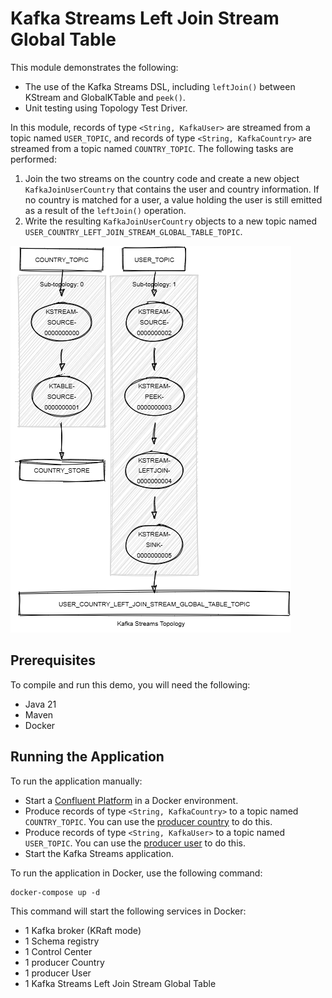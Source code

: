# Kafka Streams Left Join Stream Global Table

This module demonstrates the following:

- The use of the Kafka Streams DSL, including `leftJoin()` between KStream and GlobalKTable and `peek()`.
- Unit testing using Topology Test Driver.

In this module, records of type `<String, KafkaUser>` are streamed from a topic named `USER_TOPIC`, and records of
type `<String, KafkaCountry>` are streamed from a topic named `COUNTRY_TOPIC`.
The following tasks are performed:

1. Join the two streams on the country code and create a new object `KafkaJoinUserCountry` that contains the user
   and country information. If no country is matched for a user, a value holding the user is still emitted as a
   result of the `leftJoin()` operation.
2. Write the resulting `KafkaJoinUserCountry` objects to a new topic
   named `USER_COUNTRY_LEFT_JOIN_STREAM_GLOBAL_TABLE_TOPIC`.

![topology.png](topology.png)

## Prerequisites

To compile and run this demo, you will need the following:

- Java 21
- Maven
- Docker

## Running the Application

To run the application manually:

- Start a [Confluent Platform](https://docs.confluent.io/platform/current/quickstart/ce-docker-quickstart.html#step-1-download-and-start-cp) in a Docker environment.
- Produce records of type `<String, KafkaCountry>` to a topic named `COUNTRY_TOPIC`. You can use the [producer country](../specific-producers/kafka-streams-producer-country) to do this.
- Produce records of type `<String, KafkaUser>` to a topic named `USER_TOPIC`. You can use the [producer user](../specific-producers/kafka-streams-producer-user) to do this.
- Start the Kafka Streams application.

To run the application in Docker, use the following command:

```console
docker-compose up -d
```

This command will start the following services in Docker:

- 1 Kafka broker (KRaft mode)
- 1 Schema registry
- 1 Control Center
- 1 producer Country
- 1 producer User
- 1 Kafka Streams Left Join Stream Global Table
